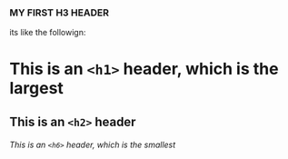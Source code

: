 ### MY FIRST H3 HEADER

its like the followign:
# This is an `<h1>` header, which is the largest

## This is an `<h2>` header

###### This is an `<h6>` header, which is the smallest
